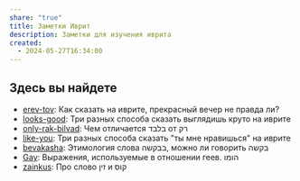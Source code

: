 ```yaml
---
share: "true"
title: Заметки Иврит
description: Заметки для изучения иврита
created:
  - 2024-05-27T16:34:00
---
```


## Здесь вы найдете
- [erev-tov](./erev-tov.md): Как сказать на иврите, прекрасный вечер не правда ли?
- [looks-good](./looks-good.md): Три разных способа сказать выглядишь круто на иврите
- [only-rak-bilvad](./only-rak-bilvad.md): Чем отличается בלבד от רק
- [like-you](./like-you.md): Три разных способа сказать "ты мне нравишься" на иврите
- [bevakasha](./bevakasha.md): Этимология слова בבקשה, можно ли говорить בקשה
- [Gay](./Gay.md): Выражения, используемые в отношении геев. הומו
- [zainkus](./zainkus.md): Про слово זין и קוס



